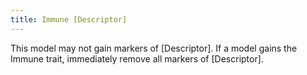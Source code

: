 ```yaml
---
title: Immune [Descriptor]
---
```

This model may not gain markers of [Descriptor].
If a model gains the Immune trait, immediately remove all markers of [Descriptor].
